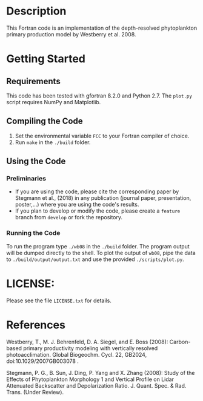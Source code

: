 # Description
This Fortran code is an implementation of the depth-resolved phytoplankton primary production model by Westberry et al. 2008.

# Getting Started

## Requirements
This code has been tested with gfortran 8.2.0 and Python 2.7.
The `plot.py` script requires NumPy and Matplotlib.

## Compiling the Code
1. Set the environmental variable `FCC` to your Fortran compiler of choice.
2. Run `make` in the `./build` folder.

## Using the Code

### Preliminaries
- If you are using the code, please cite the corresponding paper by Stegmann et al., (2018) in any publication (journal paper, presentation, poster,...) where you are using the code's results.
- If you plan to develop or modify the code, please create a `feature` branch from `develop` or fork the repository.

### Running the Code
To run the program type `./wb08` in the `./build` folder. The program output will be dumped directly to the shell.
To plot the output of  `wb08`, pipe the data to `./build/output/output.txt` and use the provided `./scripts/plot.py`.

# LICENSE:
Please see the file `LICENSE.txt` for details.

# References
Westberry, T., M. J. Behrenfeld, D. A. Siegel, and E. Boss (2008): Carbon-based primary productivity modeling with vertically resolved photoacclimation. Global Biogeochm. Cycl. 22, GB2024, doi:10.1029/2007GB003078 .

Stegmann, P. G., B. Sun, J. Ding, P. Yang and X. Zhang (2008): Study of the Effects of Phytoplankton Morphology 1 and Vertical Profile on Lidar Attenuated Backscatter and Depolarization Ratio. J. Quant. Spec. & Rad. Trans. (Under Review).

